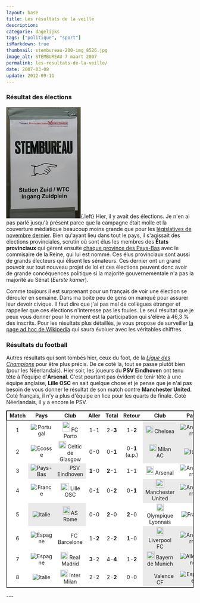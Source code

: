 ```yaml
---
layout: base
title: Les résultats de la veille
description: 
categorie: dagelijks
tags: ["politique", "sport"]
isMarkdown: true
thumbnail: stembureau-200-img_8526.jpg
image_alt: STEMBUREAU 7 maart 2007
permalink: les-resultats-de-la-veille/
date: 2007-03-08
update: 2012-09-11
---
```




### Résultat des élections

![STEMBUREAU 7 maart 2007](stembureau-200-img_8526.jpg){.left}
Hier, il y avait des élections. Je n'en ai pas parlé jusqu'à présent parce que la campagne était molle et la couverture médiatique beaucoup moins grande que pour les [législatives de novembre dernier](/apres-les-elections). Bien qu'ayant lieu dans tout le pays, il s'agissait des élections provinciales, scrutin où sont élus les membres des **États provinciaux** qui gèrent ensuite [chaque province des Pays-Bas](/les-provinces-des-pays-bas) avec le commisaire de la Reine, qui lui est nommé. Ces élus provinciaux sont aussi de grands électeurs qui élisent les sénateurs. Ces dernier ont un grand pouvoir sur tout nouveau projet de loi et ces élections peuvent donc avoir de grande concéquences politique si la majorité gouvernementale n'a pas la majorité au Sénat (*Eerste kamer*).

Comme toujours il est surprenant pour un français de voir une élection se dérouler en semaine. Dans ma boite peu de gens on manqué pour assurer leur devoir civique. Il faut dire que j'ai pas mal de collègues étranger et rappeller que ces élections n'interesse pas les foules. Le seul résultat que je peux vous donner pour le moment est la participation qui s'élève à 46,3 % des inscrits. Pour les résultats plus détaillés, je vous propose de surveiller [la page ad hoc de Wikipedia](http://fr.wikipedia.org/wiki/%C3%89lections_provinciales_n%C3%A9erlandaises_de_2007) qui saura évoluer avec les véritables chiffres. 


### Résultats du football

Autres résultats qui sont tombés hier, ceux du foot, de la *[Ligue des Champions](http://www.uefa.com/competitions/ucl/index.html)* pour être plus précis. De ce coté là, tout se passe plutôt bien (pour les Néerlandais). Hier soir, les joueurs du **PSV Eindhoven** ont tenu tête à l'équipe d'**Arsenal**. C'est pourtant pas évident de tenir tête à une équipe anglaise, **Lille OSC** en sait quelque chose et je pense que je n'ai pas besoin de vous donner le résultat de son match contre **Manchester United**. Coté français, il n'y a plus d'équipe en lice pour les quarts de finale. Coté Néerlandais, il y a encore le PSV.


<!-- HTML -->

<table align="center" style="border:1px solid black; background-color:white;">
<tr style="border:1px solid black;">
<th>Match</th>
<th>Pays</th>
<th>Club</th>
<th>Aller</th>
<th>Total</th>
<th>Retour</th>
<th>Club</th>
<th>Pays</th>

</tr>
<tr align="center">
<td>1</td>
<td><img
src="http://upload.wikimedia.org/wikipedia/commons/thumb/5/5c/Flag_of_Portugal.svg/20px-Flag_of_Portugal.svg.png"
alt="Portugal" width="20" height="13"
longdesc="/wiki/Image:Flag_of_Portugal.svg" />
</td>
<td><img src="http://upload.wikimedia.org/wikipedia/fr/thumb/f/f2/FCPorto.gif/20px-FCPorto.gif" alt="" width="20" height="28" longdesc="/wiki/Image:FCPorto.gif" /> FC Porto</td>
<td>1-1</td>
<td>2-<b>3</b></td>
<td>1-<b>2</b></td>
<td bgcolor="#EAEAEA">
<img src="http://upload.wikimedia.org/wikipedia/fr/thumb/4/45/Chelsea-fc-logo.gif/20px-Chelsea-fc-logo.gif" alt="" width="20" height="20" longdesc="/wiki/Image:Chelsea-fc-logo.gif" /> Chelsea</td>

<td bgcolor="#EAEAEA"><img src="http://upload.wikimedia.org/wikipedia/commons/thumb/b/be/Flag_of_England.svg/20px-Flag_of_England.svg.png" alt="Angleterre" width="20" height="12" longdesc="/wiki/Image:Flag_of_England.svg" /></td>
</tr>
<tr align="center">
<td>2</td>
<td><img src="http://upload.wikimedia.org/wikipedia/commons/thumb/1/10/Flag_of_Scotland.svg/20px-Flag_of_Scotland.svg.png" alt="Écosse" width="20" height="12" longdesc="/wiki/Image:Flag_of_Scotland.svg" /></td>
<td><img src="http://upload.wikimedia.org/wikipedia/fr/thumb/0/0b/Celtic.gif/20px-Celtic.gif" alt="" width="20" height="20" longdesc="/wiki/Image:Celtic.gif" /> Celtic de Glasgow</td>
<td>0-0</td>
<td>0-<b>1</b></td>
<td>0-<b>1</b> (a.p.)</td>

<td bgcolor="#EAEAEA"><img
src="http://upload.wikimedia.org/wikipedia/fr/thumb/7/7f/Milan.gif/20px-Milan.gif"
alt="" width="20" height="18" longdesc="/wiki/Image:Milan.gif" />
Milan AC</td>

<td bgcolor="#EAEAEA"><img
src="http://upload.wikimedia.org/wikipedia/commons/thumb/0/03/Flag_of_Italy.svg/20px-Flag_of_Italy.svg.png"
alt="Italie" width="20" height="13"
longdesc="/wiki/Image:Flag_of_Italy.svg" /></td>

</tr>
<tr align="center">
<td>3</td>
<td bgcolor="#EAEAEA"><img src="http://upload.wikimedia.org/wikipedia/commons/thumb/2/20/Flag_of_the_Netherlands.svg/20px-Flag_of_the_Netherlands.svg.png" alt="Pays-Bas" width="20" height="13" longdesc="/wiki/Image:Flag_of_the_Netherlands.svg" /></td>
<td bgcolor="#EAEAEA"><img src="http://upload.wikimedia.org/wikipedia/fr/thumb/9/9e/PSV.gif/20px-PSV.gif" alt="" width="20" height="15" longdesc="/wiki/Image:PSV.gif" /> PSV Eindhoven</td>
<td><b>1</b>-0</td>
<td><b>2</b>-1</td>

<td>1-1</td>
<td><img
src="http://upload.wikimedia.org/wikipedia/fr/thumb/d/d4/Arsenal_FC-1-.png/20px-Arsenal_FC-1-.png"
alt="" width="20" height="23" longdesc="/wiki/Image:Arsenal_FC-1-.png"
/> Arsenal</td>

<td><img src="http://upload.wikimedia.org/wikipedia/commons/thumb/b/be/Flag_of_England.svg/20px-Flag_of_England.svg.png" alt="Angleterre" width="20" height="12" longdesc="/wiki/Image:Flag_of_England.svg" /></td>
</tr>
<tr align="center">
<td>4</td>
<td><img src="http://upload.wikimedia.org/wikipedia/commons/thumb/c/c3/Flag_of_France.svg/20px-Flag_of_France.svg.png" alt="France" width="20" height="13" longdesc="/wiki/Image:Flag_of_France.svg" /></td>
<td><img
src="http://upload.wikimedia.org/wikipedia/fr/thumb/9/9d/LilleOSC.gif/23px-LilleOSC.gif"
alt="" width="23" height="19" longdesc="/wiki/Image:LilleOSC.gif" />
Lille OSC</td>

<td>0-<b>1</b></td>

<td>0-<b>2</b></td>
<td>0-<b>1</b></td>
<td bgcolor="#EAEAEA"><img
src="http://upload.wikimedia.org/wikipedia/fr/thumb/8/80/ManUtd.gif/23px-ManUtd.gif"
alt="" width="23" height="23" longdesc="/wiki/Image:ManUtd.gif" />
Manchester United</td>

<td bgcolor="#EAEAEA"><img src="http://upload.wikimedia.org/wikipedia/commons/thumb/b/be/Flag_of_England.svg/20px-Flag_of_England.svg.png" alt="Angleterre" width="20" height="12" longdesc="/wiki/Image:Flag_of_England.svg" /></td>
</tr>
<tr align="center">
<td>5</td>
<td bgcolor="#EAEAEA"><img src="http://upload.wikimedia.org/wikipedia/commons/thumb/0/03/Flag_of_Italy.svg/20px-Flag_of_Italy.svg.png" alt="Italie" width="20" height="13" longdesc="/wiki/Image:Flag_of_Italy.svg" /></td>
<td bgcolor="#EAEAEA"><img
src="http://upload.wikimedia.org/wikipedia/fr/thumb/8/80/Asrome.gif/18px-Asrome.gif"
alt="" width="18" height="23" longdesc="/wiki/Image:Asrome.gif" />
AS Rome</td> 

<td>0-0</td>
<td><b>2</b>-0</td>
<td><b>2</b>-0</td>
<td><img src="http://upload.wikimedia.org/wikipedia/fr/thumb/e/ea/OLyon.gif/19px-OLyon.gif" alt="" width="19" height="20" longdesc="/wiki/Image:OLyon.gif" /> Olympique Lyonnais</td>
<td><img
src="http://upload.wikimedia.org/wikipedia/commons/thumb/c/c3/Flag_of_France.svg/20px-Flag_of_France.svg.png"
alt="France" width="20" height="13" /></td> 
</tr> 
<tr align="center">
<td>6</td>
<td><img src="http://upload.wikimedia.org/wikipedia/commons/thumb/9/9a/Flag_of_Spain.svg/20px-Flag_of_Spain.svg.png" alt="Espagne" width="20" height="13" longdesc="/wiki/Image:Flag_of_Spain.svg" /></td>

<td><img
src="http://upload.wikimedia.org/wikipedia/fr/thumb/5/54/140px-FC_Barcelona_logo.gif/17px-140px-FC_Barcelona_logo.gif"
alt="" width="17" height="17"
longdesc="/wiki/Image:140px-FC_Barcelona_logo.gif" /> FC Barcelone</td>
<td>1-<b>2</b></td>
<td>2-<b>2</b></td>
<td><b>1</b>-0</td>
<td bgcolor="#EAEAEA"><img
src="http://upload.wikimedia.org/wikipedia/fr/thumb/8/83/Liverpoolfc.gif/18px-Liverpoolfc.gif"
alt="" width="18" height="24" longdesc="/wiki/Image:Liverpoolfc.gif"
/> Liverpool FC</td>

<td bgcolor="#EAEAEA"><img src="http://upload.wikimedia.org/wikipedia/commons/thumb/b/be/Flag_of_England.svg/20px-Flag_of_England.svg.png" alt="Angleterre" width="20" height="12" longdesc="/wiki/Image:Flag_of_England.svg" /></td>
</tr>

<tr align="center">
<td>7</td>
<td><img src="http://upload.wikimedia.org/wikipedia/commons/thumb/9/9a/Flag_of_Spain.svg/20px-Flag_of_Spain.svg.png" alt="Espagne" width="20" height="13" longdesc="/wiki/Image:Flag_of_Spain.svg" /></td>
<td><img src="http://upload.wikimedia.org/wikipedia/fr/thumb/9/92/Real.gif/20px-Real.gif" alt="" width="20" height="20" longdesc="/wiki/Image:Real.gif" /> Real Madrid</td>
<td><b>3</b>-2</td>
<td>4-<b>4</b></td>
<td>1-<b>2</b></td>
<td bgcolor="#EAEAEA"><img src="http://upload.wikimedia.org/wikipedia/fr/thumb/e/ec/BayernMunich.gif/21px-BayernMunich.gif" alt="" width="21" height="21" longdesc="/wiki/Image:BayernMunich.gif" /> Bayern de Munich</td>

<td bgcolor="#EAEAEA"><img src="http://upload.wikimedia.org/wikipedia/commons/thumb/b/ba/Flag_of_Germany.svg/20px-Flag_of_Germany.svg.png" alt="Allemagne" width="20" height="12" longdesc="/wiki/Image:Flag_of_Germany.svg" /></td>
</tr>
<tr align="center">
<td>8</td>
<td><img src="http://upload.wikimedia.org/wikipedia/commons/thumb/0/03/Flag_of_Italy.svg/20px-Flag_of_Italy.svg.png" alt="Italie" width="20" height="13" longdesc="/wiki/Image:Flag_of_Italy.svg" /></td>
<td><img src="http://upload.wikimedia.org/wikipedia/fr/thumb/3/32/Inter.gif/21px-Inter.gif" alt="" width="21" height="20" longdesc="/wiki/Image:Inter.gif" /> Inter Milan</td>
<td>2-2</td>
<td>2-<b>2</b></td>
<td>0-0</td>
<td bgcolor="#EAEAEA"><img src="http://upload.wikimedia.org/wikipedia/fr/thumb/9/9a/Valencia_cf.gif/17px-Valencia_cf.gif" alt="" width="17" height="25" longdesc="/wiki/Image:Valencia_cf.gif" /> Valence CF</td>

<td bgcolor="#EAEAEA"><img src="http://upload.wikimedia.org/wikipedia/commons/thumb/9/9a/Flag_of_Spain.svg/20px-Flag_of_Spain.svg.png" alt="Espagne" width="20" height="13" longdesc="/wiki/Image:Flag_of_Spain.svg" /></td>
</tr>
</table>
<!-- / HTML -->
---